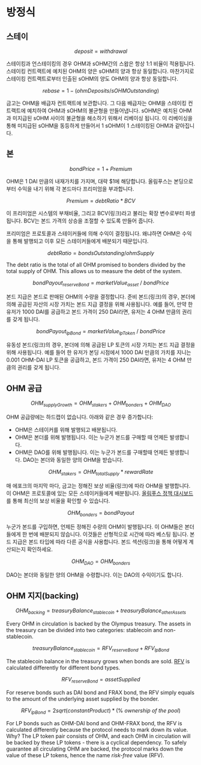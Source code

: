 # 방정식

## 스테이

$$
deposit = withdrawal
$$

스테이킹과 언스테이킹의 경우 OHM과 sOHM간의 스왑은 항상 1:1 비율이 적용됩니다. 스테이킹 컨트랙트에 예치된 OHM의 양은 sOHM의 양과 항상 동일합니다. 마찬가지로 스테이킹 컨트랙트로부터 인출된 sOHM의 양도 OHM의 양과 항상 동일합니다.

$$
rebase = 1 - ( ohmDeposits / sOHMOutstanding )
$$

금고는 OHM을 배급자 컨트랙트에 보관합니다. 그 다음 배급자는 OHM을 스테이킹 컨트랙트에 예치하여 OHM과 sOHM의 불균형을 만들어냅니다. sOHM은 예치된 OHM과 미지급된 sOHM 사이의 불균형을 해소하기 위해서 리베이싱 됩니다. 이 리베이싱을 통해 미지급된 sOHM을 동등하게 만들어서 1 sOHM이 1 스테이킹된 OHM과 같아집니다.

## 본

$$
bond Price = 1 + Premium
$$

OHM은 1 DAI 만큼의 내재가치를 가지며, 대략 $1에 해당합니다. 올림푸스는 본딩으로부터 수익을 내기 위해 각 본드마다 프리미엄을 부과합니다.

$$
Premium = debt Ratio * BCV
$$

이 프리미엄은 시스템의 부채비율, 그리고 BCV\(링크\)라고 불리는 확장 변수로부터 파생됩니다. BCV는 본드 가격의 상승을 조절할 수 있도록 만들어 줍니다.

프리미엄은 프로토콜과 스테이커들에 의해 수익이 결정됩니다. 왜냐하면 OHM은 수익을 통해 발행되고 이후 모든 스테이커들에게 배분되기 때문입니다.

$$
debt Ratio = bondsOutstanding/ohmSupply
$$

The debt ratio is the total of all OHM promised to bonders divided by the total supply of OHM. This allows us to measure the debt of the system.

$$
bondPayout_{reserveBond} = marketValue_{asset}\ /\ bondPrice
$$

본드 지급은 본드로 판매된 OHM의 수량을 결정합니다. 준비 본드\(링크\)의 경우, 본더에 의해 공급된 자산의 시장 가치는 본드 지급 결정을 위해 사용됩니다. 예를 들어, 만약 한 유저가 1000 DAI를 공급하고 본드 가격이 250 DAI라면, 유저는 4 OHM 만큼의 권리를 갖게 됩니다.

$$
bondPayout_{lpBond} = marketValue_{lpToken}\ /\ bondPrice
$$

유동성 본드\(링크\)의 경우, 본더에 의해 공급된 LP 토큰의 시장 가치는 본드 지급 결정을 위해 사용됩니다. 예를 들어 한 유저가 본딩 시점에서 1000 DAI 만큼의 가치를 지니는 0.001 OHM-DAI LP 토큰을 공급하고, 본드 가격이 250 DAI라면, 유저는 4 OHM 만큼의 권리를 갖게 됩니다.

## OHM 공급

$$
OHM_{supplyGrowth} = OHM_{stakers} + OHM_{bonders} + OHM_{DAO}
$$

OHM 공급량에는 하드캡이 없습니다. 아래와 같은 경우 증가합니다:

* OHM은 스테이커를 위해 발행되고 배분됩니다.
* OHM은 본더를 위해 발행됩니다. 이는 누군가 본드를 구매할 때 언제든 발생합니다.
* OHM은 DAO를 위해 발행됩니다. 이는 누군가 본드를 구매할때 언제든 발생합니다. DAO는 본더와 동일한 양의 OHM을 받습니다.

$$
OHM_{stakers} = OHM_{totalSupply} * rewardRate
$$

매 에포크의 마지막 마다, 금고는 정해진 보상 비율\(링크\)에 따라 OHM을 발행합니다. 이 OHM은 프로토콜에 있는 모든 스테이커들에게 배분됩니다. [올림푸스 정책 대시보드](https://dune.xyz/shadow/Olympus-Policy)를 통해 최신의 보상 비율을 확인할 수 있습니다.

$$
OHM_{bonders} = bondPayout
$$

누군가 본드를 구입하면, 언제든 정해진 수량의 OHM이 발행됩니다. 이 OHM들은 본더들에게 한 번에 배분되지 않습니다. 이것들은 선형적으로 시간에 따라 베스팅 됩니다. 본드 지급은 본드 타입에 따라 다른 공식을 사용합니다. 본드 섹션\(링크\)을 통해 어떻게 계산되는지 확인하세요.

$$
OHM_{DAO} = OHM_{bonders}
$$

DAO는 본더와 동일한 양의 OHM을 수령합니다. 이는 DAO의 수익이기도 합니다.

## OHM 지지\(backing\)

$$
OHM_{backing} = treasuryBalance_{stablecoin} + treasuryBalance_{otherAssets}
$$

Every OHM in circulation is backed by the Olympus treasury. The assets in the treasury can be divided into two categories: stablecoin and non-stablecoin.

$$
treasuryBalance_{stablecoin} = RFV_{reserveBond} + RFV_{lpBond}
$$

The stablecoin balance in the treasury grows when bonds are sold. [RFV](https://docs.olympusdao.finance/references/glossary#rfv) is calculated differently for different bond types.

$$
RFV_{reserveBond} = assetSupplied
$$

For reserve bonds such as DAI bond and FRAX bond, the RFV simply equals to the amount of the underlying asset supplied by the bonder.

$$
RFV_{lpBond} = 2sqrt(constantProduct) * (\%\ ownership\ of\ the\ pool)
$$

For LP bonds such as OHM-DAI bond and OHM-FRAX bond, the RFV is calculated differently because the protocol needs to mark down its value. Why? The LP token pair consists of OHM, and each OHM in circulation will be backed by these LP tokens - there is a cyclical dependency. To safely guarantee all circulating OHM are backed, the protocol marks down the value of these LP tokens, hence the name _risk-free_ value \(RFV\).


